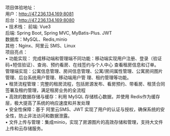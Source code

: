 项目体验地址：  
用户：http://47.236.134.169:8081  
后台：http://47.236.134.169:8080  
• 技术栈：
前端: Vue3  
后端: Spring Boot, Spring MVC, MyBatis-Plus. JWT  
数据库：MySQL、Redis,minio  
其他：Nginx、阿里云 SMS、Linux  
项目亮点：  
• 功能实现：
完成移动端和管理端不同功能：移动端实现用户注册、登录（验证码+短信验证）、查询、预约看房、在线签约与个人中心
查看租房信息和订单。  
管理端实现：公寓信息管理、房间信息管理、公寓/房间属性管理、公寓房间图片管理、后台系统用户管理、移动端用户管
理、租约管理等功能。  
• 租赁流程管理：完整的租房流程，包括房源发布、看房预约、带看房、租赁合同签署及租约管理，满足租房业务的全流程  
• 高效的数据存储与缓存：利用 MySQL 存储核心数据，并使用 Redis作为缓存层，极大提高了系统的响应速度和并发处理  
• 安全性保障：基于 阿里云SMS、JWT 实现了用户的认证与授权，确保系统的安全性，防止非法访问和数据泄露。  
• 文件上传与管理：集成minio，实现了房源图片的高效存储和管理，支持大文件上传和云存储服务。  